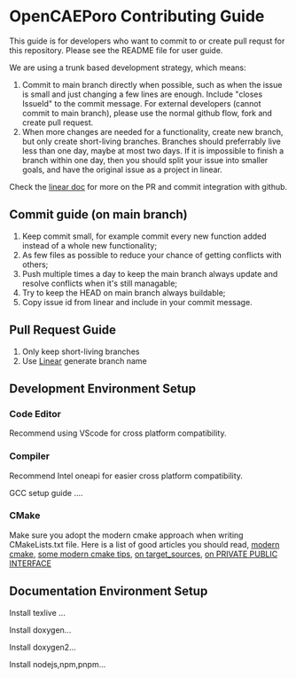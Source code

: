 # OpenCAEPoro Contributing Guide

This guide is for developers who want to commit to or create pull requst for this repository.
Please see the README file for user guide.

We are using a trunk based development strategy, which means:
1. Commit to main branch directly when possible, such as when the issue is small and just changing a few lines are enough. Include "closes IssueId" to the commit message. For external developers (cannot commit to main branch), please use the normal github flow, fork and create pull request.
2. When more changes are needed for a functionality, create new branch, but only create short-living branches. Branches should preferrably live less than one day, maybe at most two days. If it is impossible to finish a branch within one day, then you should split your issue into smaller goals, and have the original issue as a project in linear.

Check the [linear doc](https://linear.app/docs/github?tabs=b5eb539099f9#basics) for more on the PR and commit integration with github.

## Commit guide (on main branch)

1. Keep commit small, for example commit every new function added instead of a whole new functionality;
2. As few files as possible to reduce your chance of getting conflicts with others;
3. Push multiple times a day to keep the main branch always update and resolve conflicts when it's still managable;
4. Try to keep the HEAD on main branch always buildable;
5. Copy issue id from linear and include in your commit message.

## Pull Request Guide

1. Only keep short-living branches
2. Use [Linear](https://linear.app/) generate branch name

## Development Environment Setup

### Code Editor
Recommend using VScode for cross platform compatibility.

### Compiler
Recommend Intel oneapi for easier cross platform compatibility.

GCC setup guide ....

### CMake

Make sure you adopt the modern cmake approach when writing CMakeLists.txt file. Here is a list of good articles you should read, [modern cmake](https://cliutils.gitlab.io/modern-cmake/), [some modern cmake tips](https://www.incredibuild.com/blog/modern-cmake-tips-and-tricks), [on target_sources](https://crascit.com/2016/01/31/enhanced-source-file-handling-with-target_sources/), [on PRIVATE PUBLIC INTERFACE](https://kubasejdak.com/modern-cmake-is-like-inheritance)

## Documentation Environment Setup

Install texlive ...

Install doxygen...

Install doxygen2...

Install nodejs,npm,pnpm...
